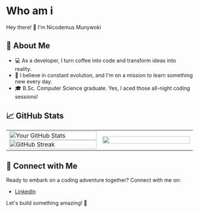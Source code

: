 # Who am i

Hey there! 👋 I'm Nicodemus Munywoki

## 🚀 About Me

- 💻 As a developer, I turn coffee into code and transform ideas into reality.
- 🚀 I believe in constant evolution, and I'm on a mission to learn something new every day.
- 🎓 B.Sc. Computer Science graduate. Yes, I aced those all-night coding sessions!

## 📈 GitHub Stats

<table border="0">
  <tr border="0">
    <td width="50%">
      <img width="100%" src="https://github-readme-stats.vercel.app/api?username=nicodemus-munywoki&show_icons=true&theme=dark" alt="Your GitHub Stats">
      <img width="100%" src="https://github-readme-streak-stats.herokuapp.com/?user=nicodemus-munywoki&theme=dark" alt="GitHub Streak">
    </td>
    <td width="50%">
      <img width="100%", align="" src="https://github-readme-stats.vercel.app/api/top-langs/?username=nicodemus-munywoki&hide=html,shell&langs_count=15&layout=compact&theme=dark" />
    </td>
  </tr>
</table>

## 🌌 Connect with Me

Ready to embark on a coding adventure together? Connect with me on:

- [LinkedIn](www.linkedin.com/in/nicodemus-ketema-075748224)

Let's build something amazing! 🚀
